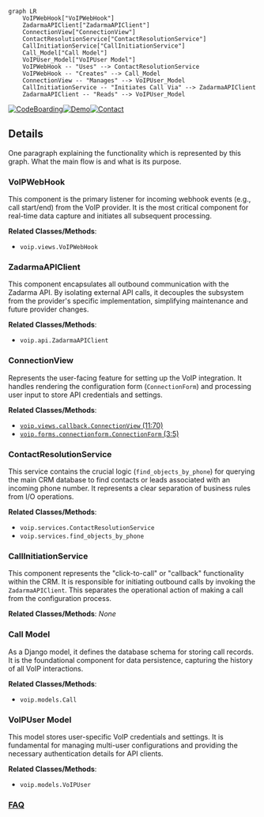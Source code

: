 ```mermaid
graph LR
    VoIPWebHook["VoIPWebHook"]
    ZadarmaAPIClient["ZadarmaAPIClient"]
    ConnectionView["ConnectionView"]
    ContactResolutionService["ContactResolutionService"]
    CallInitiationService["CallInitiationService"]
    Call_Model["Call Model"]
    VoIPUser_Model["VoIPUser Model"]
    VoIPWebHook -- "Uses" --> ContactResolutionService
    VoIPWebHook -- "Creates" --> Call_Model
    ConnectionView -- "Manages" --> VoIPUser_Model
    CallInitiationService -- "Initiates Call Via" --> ZadarmaAPIClient
    ZadarmaAPIClient -- "Reads" --> VoIPUser_Model
```

[![CodeBoarding](https://img.shields.io/badge/Generated%20by-CodeBoarding-9cf?style=flat-square)](https://github.com/CodeBoarding/GeneratedOnBoardings)[![Demo](https://img.shields.io/badge/Try%20our-Demo-blue?style=flat-square)](https://www.codeboarding.org/demo)[![Contact](https://img.shields.io/badge/Contact%20us%20-%20contact@codeboarding.org-lightgrey?style=flat-square)](mailto:contact@codeboarding.org)

## Details

One paragraph explaining the functionality which is represented by this graph. What the main flow is and what is its purpose.

### VoIPWebHook
This component is the primary listener for incoming webhook events (e.g., call start/end) from the VoIP provider. It is the most critical component for real-time data capture and initiates all subsequent processing.


**Related Classes/Methods**:

- `voip.views.VoIPWebHook`


### ZadarmaAPIClient
This component encapsulates all outbound communication with the Zadarma API. By isolating external API calls, it decouples the subsystem from the provider's specific implementation, simplifying maintenance and future provider changes.


**Related Classes/Methods**:

- `voip.api.ZadarmaAPIClient`


### ConnectionView
Represents the user-facing feature for setting up the VoIP integration. It handles rendering the configuration form (`ConnectionForm`) and processing user input to store API credentials and settings.


**Related Classes/Methods**:

- <a href="https://github.com/DjangoCRM/django-crm/blob/main/voip/views/callback.py#L11-L70" target="_blank" rel="noopener noreferrer">`voip.views.callback.ConnectionView` (11:70)</a>
- <a href="https://github.com/DjangoCRM/django-crm/blob/main/voip/forms/connectionform.py#L3-L5" target="_blank" rel="noopener noreferrer">`voip.forms.connectionform.ConnectionForm` (3:5)</a>


### ContactResolutionService
This service contains the crucial logic (`find_objects_by_phone`) for querying the main CRM database to find contacts or leads associated with an incoming phone number. It represents a clear separation of business rules from I/O operations.


**Related Classes/Methods**:

- `voip.services.ContactResolutionService`
- `voip.services.find_objects_by_phone`


### CallInitiationService
This component represents the "click-to-call" or "callback" functionality within the CRM. It is responsible for initiating outbound calls by invoking the `ZadarmaAPIClient`. This separates the operational action of making a call from the configuration process.


**Related Classes/Methods**: _None_

### Call Model
As a Django model, it defines the database schema for storing call records. It is the foundational component for data persistence, capturing the history of all VoIP interactions.


**Related Classes/Methods**:

- `voip.models.Call`


### VoIPUser Model
This model stores user-specific VoIP credentials and settings. It is fundamental for managing multi-user configurations and providing the necessary authentication details for API clients.


**Related Classes/Methods**:

- `voip.models.VoIPUser`




### [FAQ](https://github.com/CodeBoarding/GeneratedOnBoardings/tree/main?tab=readme-ov-file#faq)